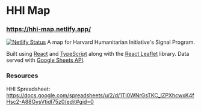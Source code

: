 # HHI Map
### https://hhi-map.netlify.app/
[![Netlify Status](https://api.netlify.com/api/v1/badges/0493f6ac-30d7-44d9-93b0-593acad1713c/deploy-status)](https://app.netlify.com/sites/hhi-map/deploys)
A map for Harvard Humanitarian Initiative's Signal Program.

Built using [React](https://react.dev/) and [TypeScript](https://www.typescriptlang.org/) along with the [React Leaflet](https://react-leaflet.js.org/) library. Data served with [Google Sheets API](https://developers.google.com/sheets/api/guides/concepts).

### Resources
HHI Spreadsheet: https://docs.google.com/spreadsheets/u/2/d/1TI0WNrGsTKC_lZPXhcwxK4fHsc2-A88GysVtidI75z0/edit#gid=0
